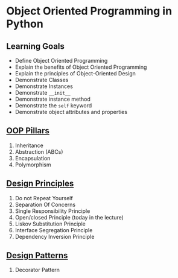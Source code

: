 # Object Oriented Programming in Python

## Learning Goals

- Define Object Oriented Programming
- Explain the benefits of Object Oriented Programming
- Explain the principles of Object-Oriented Design
- Demonstrate Classes 
- Demonstrate Instances 
- Demonstrate `__init__`
- Demonstrate instance method
- Demonstrate the `self` keyword 
- Demonstrate object attributes and properties


## [OOP Pillars](https://www.geeksforgeeks.org/python-oops-concepts)
1. Inheritance
2. Abstraction (ABCs)
3. Encapsulation
4. Polymorphism

## [Design Principles](https://github.com/tuvo1106/python_design_patterns)
1. Do not Repeat Yourself
2. Separation Of Concerns
3. Single Responsibility Principle
4. Open/closed Principle (today in the lecture)
5. Liskov Substitution Principle
6. Interface Segregation Principle
7. Dependency Inversion Principle

## [Design Patterns](https://refactoring.guru/design-patterns/catalog)
1. Decorator Pattern